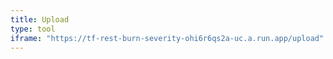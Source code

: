 ```yaml
---
title: Upload
type: tool
iframe: "https://tf-rest-burn-severity-ohi6r6qs2a-uc.a.run.app/upload"
---
```

